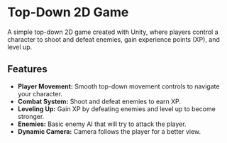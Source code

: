 # Top-Down 2D Game

A simple top-down 2D game created with Unity, where players control a character to shoot and defeat enemies, gain experience points (XP), and level up.

## Features

- **Player Movement:** Smooth top-down movement controls to navigate your character.
- **Combat System:** Shoot and defeat enemies to earn XP.
- **Leveling Up:** Gain XP by defeating enemies and level up to become stronger.
- **Enemies:** Basic enemy AI that will try to attack the player.
- **Dynamic Camera:** Camera follows the player for a better view.
